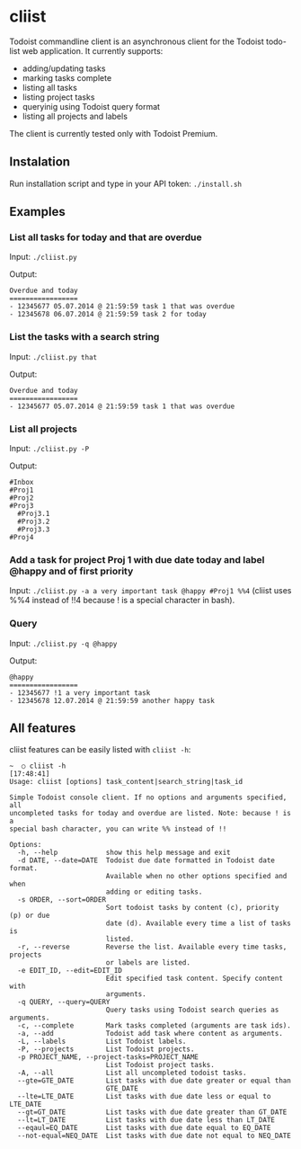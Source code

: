 cliist
======

Todoist commandline client is an asynchronous client for the Todoist todo-list web application.
It currently supports:
- adding/updating tasks
- marking tasks complete
- listing all tasks
- listing project tasks
- queryinig using Todoist query format
- listing all projects and labels

The client is currently tested only with Todoist Premium.

## Instalation
Run installation script and type in your API token:
`./install.sh`

## Examples

### List all tasks for today and that are overdue
Input: `./cliist.py`

Output:

```
Overdue and today
=================
- 12345677 05.07.2014 @ 21:59:59 task 1 that was overdue
- 12345678 06.07.2014 @ 21:59:59 task 2 for today
```

### List the tasks with a search string
Input: `./cliist.py that`

Output:

```
Overdue and today
=================
- 12345677 05.07.2014 @ 21:59:59 task 1 that was overdue
```

### List all projects
Input: `./cliist.py -P`

Output:

```
#Inbox
#Proj1
#Proj2
#Proj3
  #Proj3.1
  #Proj3.2
  #Proj3.3
#Proj4
```

### Add a task for project Proj 1 with due date today and label @happy and of first priority
Input: `./cliist.py -a a very important task @happy #Proj1 %%4` (cliist uses %%4 instead of !!4 because ! is a special character in bash).

### Query 
Input: `./cliist.py -q @happy`

Output:

```
@happy
=================
- 12345677 !1 a very important task
- 12345678 12.07.2014 @ 21:59:59 another happy task
```

## All features
cliist features can be easily listed with `cliist -h`:
```
~  ○ cliist -h                                                                                                                                                                [17:48:41]
Usage: cliist [options] task_content|search_string|task_id

Simple Todoist console client. If no options and arguments specified, all
uncompleted tasks for today and overdue are listed. Note: because ! is a
special bash character, you can write %% instead of !!

Options:
  -h, --help            show this help message and exit
  -d DATE, --date=DATE  Todoist due date formatted in Todoist date format.
                        Available when no other options specified and when
                        adding or editing tasks.
  -s ORDER, --sort=ORDER
                        Sort todoist tasks by content (c), priority (p) or due
                        date (d). Available every time a list of tasks is
                        listed.
  -r, --reverse         Reverse the list. Available every time tasks, projects
                        or labels are listed.
  -e EDIT_ID, --edit=EDIT_ID
                        Edit specified task content. Specify content with
                        arguments.
  -q QUERY, --query=QUERY
                        Query tasks using Todoist search queries as arguments.
  -c, --complete        Mark tasks completed (arguments are task ids).
  -a, --add             Todoist add task where content as arguments.
  -L, --labels          List Todoist labels.
  -P, --projects        List Todoist projects.
  -p PROJECT_NAME, --project-tasks=PROJECT_NAME
                        List Todoist project tasks.
  -A, --all             List all uncompleted todoist tasks.
  --gte=GTE_DATE        List tasks with due date greater or equal than
                        GTE_DATE
  --lte=LTE_DATE        List tasks with due date less or equal to LTE_DATE
  --gt=GT_DATE          List tasks with due date greater than GT_DATE
  --lt=LT_DATE          List tasks with due date less than LT_DATE
  --eqaul=EQ_DATE       List tasks with due date equal to EQ_DATE
  --not-equal=NEQ_DATE  List tasks with due date not equal to NEQ_DATE
```

